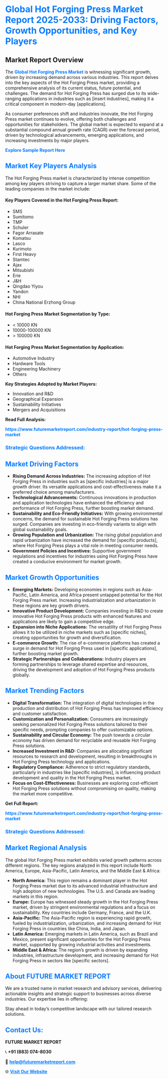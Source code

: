 <h1 style="color: #007BFF;">Global Hot Forging Press Market Report 2025-2033: Driving Factors, Growth Opportunities, and Key Players</h1>

<section id="overview">
<h2>Market Report Overview</h2>
<p>The <a href="https://www.futuremarketreport.com/industry-report/hot-forging-press-market" style="color: #007BFF; text-decoration: none;"><strong>Global Hot Forging Press Market</strong></a> is witnessing significant growth, driven by increasing demand across various industries. This report delves into the key aspects of the Hot Forging Press market, providing a comprehensive analysis of its current status, future potential, and challenges. The demand for Hot Forging Press has surged due to its wide-ranging applications in industries such as [insert industries], making it a critical component in modern-day [applications].</p>
<p>As consumer preferences shift and industries innovate, the Hot Forging Press market continues to evolve, offering both challenges and opportunities for stakeholders. The global market is expected to expand at a substantial compound annual growth rate (CAGR) over the forecast period, driven by technological advancements, emerging applications, and increasing investments by major players.</p>
</section>

<section id="overview">
<p><a href="https://www.futuremarketreport.com/request-sample/reportId=92106" style="color: #007BFF; text-decoration: none;"><strong>Explore Sample Report Here</strong></a></p>
</section>

<section id="key-players">
<h2 style="color: #007BFF;">Market Key Players Analysis</h2>
<p>The Hot Forging Press market is characterized by intense competition among key players striving to capture a larger market share. Some of the leading companies in the market include:</p>
<h4>Key Players Covered in the Hot Forging Press Report:</h4>
<ul><li>SMS</li><li>Sumitomo</li><li>TMP</li><li>Schuler</li><li>Fagor Arrasate</li><li>Komatsu</li><li>Lasco</li><li>Kurimoto</li><li>First Heavy</li><li>Stamtec</li><li>Ajax</li><li>Mitsubishi</li><li>Erie</li><li>J&amp;H</li><li>Qingdao Yiyou</li><li>Yandon</li><li>NHI</li><li>China National Erzhong Group</li></ul>
<h4>Hot Forging Press Market Segmentation by Type:</h4>
<ul><li>&lt; 10000 KN</li><li>10000-100000 KN</li><li>&gt; 100000 KN</li></ul>

<h4>Hot Forging Press Market Segmentation by Application:</h4>
<ul><li>Automotive Industry</li><li>Hardware Tools</li><li>Engineering Machinery</li><li>Others</li></ul>
<p><strong>Key Strategies Adopted by Market Players:</strong></p>
<ul>
<li>Innovation and R&D</li>
<li>Geographical Expansion</li>
<li>Sustainability Initiatives</li>
<li>Mergers and Acquisitions</li>
</ul>
</section>

<section>
<p><strong>Read Full Analysis: </strong></p><a href="https://www.futuremarketreport.com/industry-report/hot-forging-press-market" style="color: #007BFF; text-decoration: none;"><strong>https://www.futuremarketreport.com/industry-report/hot-forging-press-market</strong></a>
<h3 style="color: #007BFF;">Strategic Questions Addressed:</h3>
</section>

<section id="driving-factors">
<h2 style="color: #007BFF;">Market Driving Factors</h2>
<ul>
<li><strong>Rising Demand Across Industries:</strong> The increasing adoption of Hot Forging Press in industries such as [specific industries] is a major growth driver. Its versatile applications and cost-effectiveness make it a preferred choice among manufacturers.</li>
<li><strong>Technological Advancements:</strong> Continuous innovations in production and application technologies have enhanced the efficiency and performance of Hot Forging Press, further boosting market demand.</li>
<li><strong>Sustainability and Eco-Friendly Initiatives:</strong> With growing environmental concerns, the demand for sustainable Hot Forging Press solutions has surged. Companies are investing in eco-friendly variants to align with global sustainability goals.</li>
<li><strong>Growing Population and Urbanization:</strong> The rising global population and rapid urbanization have increased the demand for [specific products], where Hot Forging Press plays a vital role in meeting consumer needs.</li>
<li><strong>Government Policies and Incentives:</strong> Supportive government regulations and incentives for industries using Hot Forging Press have created a conducive environment for market growth.</li>
</ul>
</section>

<section id="growth-opportunities">
<h2 style="color: #007BFF;">Market Growth Opportunities</h2>
<ul>
<li><strong>Emerging Markets:</strong> Developing economies in regions such as Asia-Pacific, Latin America, and Africa present untapped potential for the Hot Forging Press market. Increasing industrialization and urbanization in these regions are key growth drivers.</li>
<li><strong>Innovative Product Development:</strong> Companies investing in R&D to create innovative Hot Forging Press products with enhanced features and applications are likely to gain a competitive edge.</li>
<li><strong>Expansion into Niche Applications:</strong> The versatility of Hot Forging Press allows it to be utilized in niche markets such as [specific niches], creating opportunities for growth and diversification.</li>
<li><strong>E-commerce Growth:</strong> The rise of e-commerce platforms has created a surge in demand for Hot Forging Press used in [specific applications], further boosting market growth.</li>
<li><strong>Strategic Partnerships and Collaborations:</strong> Industry players are forming partnerships to leverage shared expertise and resources, driving the development and adoption of Hot Forging Press products globally.</li>
</ul>
</section>

<section id="trending-factors">
<h2 style="color: #007BFF;">Market Trending Factors</h2>
<ul>
<li><strong>Digital Transformation:</strong> The integration of digital technologies in the production and distribution of Hot Forging Press has improved efficiency and customer satisfaction.</li>
<li><strong>Customization and Personalization:</strong> Consumers are increasingly seeking personalized Hot Forging Press solutions tailored to their specific needs, prompting companies to offer customizable options.</li>
<li><strong>Sustainability and Circular Economy:</strong> The push towards a circular economy has driven demand for recyclable and reusable Hot Forging Press solutions.</li>
<li><strong>Increased Investment in R&D:</strong> Companies are allocating significant resources to research and development, resulting in breakthroughs in Hot Forging Press technology and applications.</li>
<li><strong>Regulatory Compliance:</strong> Adherence to strict regulatory standards, particularly in industries like [specific industries], is influencing product development and quality in the Hot Forging Press market.</li>
<li><strong>Focus on Cost-Effectiveness:</strong> Businesses are exploring cost-efficient Hot Forging Press solutions without compromising on quality, making the market more competitive.</li>
</ul>
</section>

<section>
<p><strong>Get Full Report: </strong></p><a href="https://www.futuremarketreport.com/industry-report/hot-forging-press-market" style="color: #007BFF; text-decoration: none;"><strong>https://www.futuremarketreport.com/industry-report/hot-forging-press-market</strong></a>
<h3 style="color: #007BFF;">Strategic Questions Addressed:</h3>
</section>


<section id="regional-analysis">
<h2 style="color: #007BFF;">Market Regional Analysis</h2>
<p>The global Hot Forging Press market exhibits varied growth patterns across different regions. The key regions analyzed in this report include North America, Europe, Asia-Pacific, Latin America, and the Middle East & Africa:</p>
<ul>
<li><strong>North America:</strong> This region remains a dominant player in the Hot Forging Press market due to its advanced industrial infrastructure and high adoption of new technologies. The U.S. and Canada are leading markets in this region.</li>
<li><strong>Europe:</strong> Europe has witnessed steady growth in the Hot Forging Press market, driven by stringent environmental regulations and a focus on sustainability. Key countries include Germany, France, and the U.K.</li>
<li><strong>Asia-Pacific:</strong> The Asia-Pacific region is experiencing rapid growth, fueled by industrialization, urbanization, and increasing demand for Hot Forging Press in countries like China, India, and Japan.</li>
<li><strong>Latin America:</strong> Emerging markets in Latin America, such as Brazil and Mexico, present significant opportunities for the Hot Forging Press market, supported by growing industrial activities and investments.</li>
<li><strong>Middle East & Africa:</strong> The region’s growth is driven by expanding industries, infrastructure development, and increasing demand for Hot Forging Press in sectors like [specific sectors].</li>
</ul>
</section>

<footer>
<h2 style="color: #007BFF;">About FUTURE MARKET REPORT</h2>
<p>We are a trusted name in market research and advisory services, delivering actionable insights and strategic support to businesses across diverse industries. Our expertise lies in offering:</p>

<p>Stay ahead in today’s competitive landscape with our tailored research solutions.</p>

<h2 style="color: #007BFF;">Contact Us:</h2>
<p><strong>FUTURE MARKET REPORT</strong></p>
<p>📞 <strong>+91 (883) 074-8030</strong></p>
<p>📧 <strong><a href="mailto:help@futuremarketreport.com" style="color: #007BFF;">help@futuremarketreport.com</a></strong></p>
<p>🌐 <strong><a href="https://www.futuremarketreport.com/" style="color: #007BFF;">Visit Our Website</a></strong></p>
</footer>